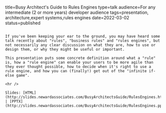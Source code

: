 title=Busy Architect's Guide   to Rules Engines
type=talk
audience=For any intermediate (2 or more years) developer audience
tags=presentation, architecture,expert systems,rules engines
date=2022-03-02
status=published
~~~~~~

If you've been keeping your ear to the ground, you may have heard some talk recently about "rules", "business rules" and "rules engines", but not necessarily any clear discussion on what they are, how to use or design them, or why they might be useful or important.

This presentation puts some concrete definition around what a "rule" is, how a "rule engine" can enable your users to be more agile than they ever thought possible, how to decide when it's right to use a rule engine, and how you can (finally!) get out of the "infinite if-else game".
    
<hr />

Slides: [HTML](http://slides.newardassociates.com/BusyArchitectsGuide/RulesEngines.html) | [PPTX](http://slides.newardassociates.com/BusyArchitectsGuide/RulesEngines.pptx)
